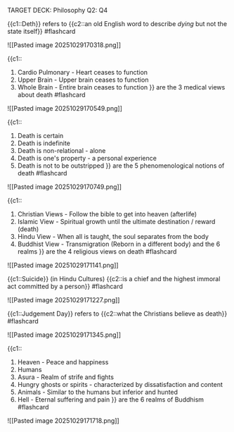 
TARGET DECK: Philosophy Q2: Q4


{{c1::Deth}} refers to {{c2::an old English word to describe *dying* but not the state itself}} #flashcard 

![[Pasted image 20251029170318.png]]
<!--ID: 1761729450872-->


{{c1::
1. Cardio Pulmonary - Heart ceases to function
2. Upper Brain - Upper brain ceases to function
3. Whole Brain - Entire brain ceases to function
}} are the 3 medical views about death #flashcard

![[Pasted image 20251029170549.png]]
<!--ID: 1761729450875-->



{{c1::
1. Death is certain
2. Death is indefinite
3. Death is non-relational - alone
4. Death is one's property - a personal experience
5. Death is not to be outstripped 
}} are the 5 phenomenological notions of death #flashcard

![[Pasted image 20251029170749.png]]
<!--ID: 1761729450880-->


{{c1::
1. Christian Views - Follow the bible to get into heaven (afterlife)
2. Islamic View - Spiritual growth until the ultimate destination / reward (death)
3. Hindu View - When all is taught, the soul separates from the body
4. Buddhist View - Transmigration (Reborn in a different body) and the 6 realms
}} are the 4 religious views on death #flashcard

![[Pasted image 20251029171141.png]]
<!--ID: 1761729450883-->


{{c1::Suicide}} (in Hindu Cultures) {{c2::is a chief and the highest immoral act committed by a person}} #flashcard 

![[Pasted image 20251029171227.png]]
<!--ID: 1761729450887-->




{{c1::Judgement Day}} refers to {{c2::what the Christians believe as death}} #flashcard 

![[Pasted image 20251029171345.png]]
<!--ID: 1761729450891-->


{{c1::
1. Heaven - Peace and happiness
2. Humans 
3. Asura - Realm of strife and fights
4. Hungry ghosts or spirits - characterized by dissatisfaction and content
5. Animals - Similar to the humans but inferior and hunted
6. Hell - Eternal suffering and pain
}} are the 6 realms of Buddhism #flashcard

![[Pasted image 20251029171718.png]]
<!--ID: 1761729450895-->


